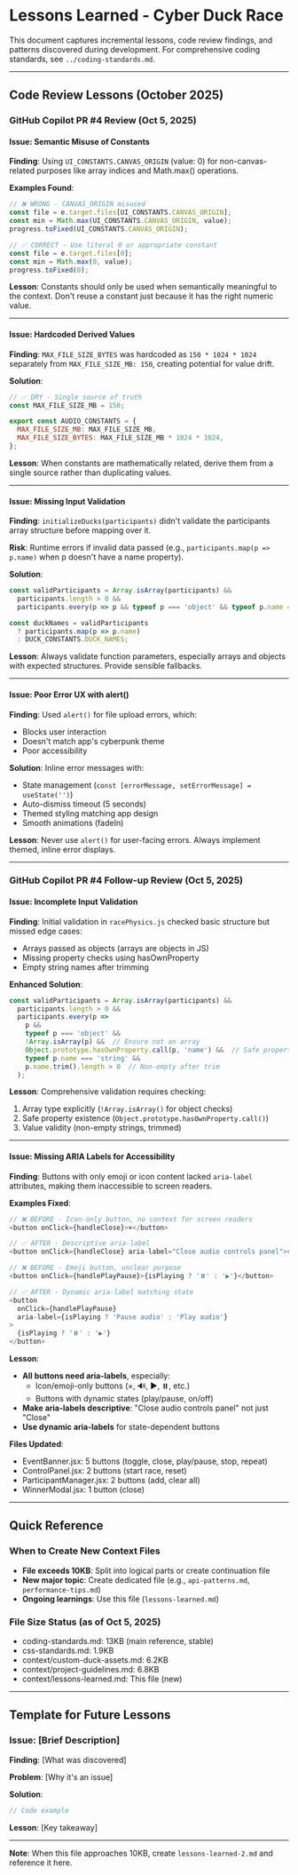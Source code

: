 # Lessons Learned - Cyber Duck Race

This document captures incremental lessons, code review findings, and patterns discovered during development. For comprehensive coding standards, see `../coding-standards.md`.

---

## Code Review Lessons (October 2025)

### GitHub Copilot PR #4 Review (Oct 5, 2025)

#### Issue: Semantic Misuse of Constants
**Finding**: Using `UI_CONSTANTS.CANVAS_ORIGIN` (value: 0) for non-canvas-related purposes like array indices and Math.max() operations.

**Examples Found**:
```javascript
// ❌ WRONG - CANVAS_ORIGIN misused
const file = e.target.files[UI_CONSTANTS.CANVAS_ORIGIN];
const min = Math.max(UI_CONSTANTS.CANVAS_ORIGIN, value);
progress.toFixed(UI_CONSTANTS.CANVAS_ORIGIN);

// ✅ CORRECT - Use literal 0 or appropriate constant
const file = e.target.files[0];
const min = Math.max(0, value);
progress.toFixed(0);
```

**Lesson**: Constants should only be used when semantically meaningful to the context. Don't reuse a constant just because it has the right numeric value.

---

#### Issue: Hardcoded Derived Values
**Finding**: `MAX_FILE_SIZE_BYTES` was hardcoded as `150 * 1024 * 1024` separately from `MAX_FILE_SIZE_MB: 150`, creating potential for value drift.

**Solution**:
```javascript
// ✅ DRY - Single source of truth
const MAX_FILE_SIZE_MB = 150;

export const AUDIO_CONSTANTS = {
  MAX_FILE_SIZE_MB: MAX_FILE_SIZE_MB,
  MAX_FILE_SIZE_BYTES: MAX_FILE_SIZE_MB * 1024 * 1024,
};
```

**Lesson**: When constants are mathematically related, derive them from a single source rather than duplicating values.

---

#### Issue: Missing Input Validation
**Finding**: `initializeDucks(participants)` didn't validate the participants array structure before mapping over it.

**Risk**: Runtime errors if invalid data passed (e.g., `participants.map(p => p.name)` when p doesn't have a name property).

**Solution**:
```javascript
const validParticipants = Array.isArray(participants) &&
  participants.length > 0 &&
  participants.every(p => p && typeof p === 'object' && typeof p.name === 'string');

const duckNames = validParticipants
  ? participants.map(p => p.name)
  : DUCK_CONSTANTS.DUCK_NAMES;
```

**Lesson**: Always validate function parameters, especially arrays and objects with expected structures. Provide sensible fallbacks.

---

#### Issue: Poor Error UX with alert()
**Finding**: Used `alert()` for file upload errors, which:
- Blocks user interaction
- Doesn't match app's cyberpunk theme
- Poor accessibility

**Solution**: Inline error messages with:
- State management (`const [errorMessage, setErrorMessage] = useState('')`)
- Auto-dismiss timeout (5 seconds)
- Themed styling matching app design
- Smooth animations (fadeIn)

**Lesson**: Never use `alert()` for user-facing errors. Always implement themed, inline error displays.

---

### GitHub Copilot PR #4 Follow-up Review (Oct 5, 2025)

#### Issue: Incomplete Input Validation
**Finding**: Initial validation in `racePhysics.js` checked basic structure but missed edge cases:
- Arrays passed as objects (arrays are objects in JS)
- Missing property checks using hasOwnProperty
- Empty string names after trimming

**Enhanced Solution**:
```javascript
const validParticipants = Array.isArray(participants) &&
  participants.length > 0 &&
  participants.every(p =>
    p &&
    typeof p === 'object' &&
    !Array.isArray(p) &&  // Ensure not an array
    Object.prototype.hasOwnProperty.call(p, 'name') &&  // Safe property check
    typeof p.name === 'string' &&
    p.name.trim().length > 0  // Non-empty after trim
  );
```

**Lesson**: Comprehensive validation requires checking:
1. Array type explicitly (`!Array.isArray()` for object checks)
2. Safe property existence (`Object.prototype.hasOwnProperty.call()`)
3. Value validity (non-empty strings, trimmed)

---

#### Issue: Missing ARIA Labels for Accessibility
**Finding**: Buttons with only emoji or icon content lacked `aria-label` attributes, making them inaccessible to screen readers.

**Examples Fixed**:
```javascript
// ❌ BEFORE - Icon-only button, no context for screen readers
<button onClick={handleClose}>×</button>

// ✅ AFTER - Descriptive aria-label
<button onClick={handleClose} aria-label="Close audio controls panel">×</button>

// ❌ BEFORE - Emoji button, unclear purpose
<button onClick={handlePlayPause}>{isPlaying ? '⏸️' : '▶️'}</button>

// ✅ AFTER - Dynamic aria-label matching state
<button
  onClick={handlePlayPause}
  aria-label={isPlaying ? 'Pause audio' : 'Play audio'}
>
  {isPlaying ? '⏸️' : '▶️'}
</button>
```

**Lesson**:
- **All buttons need aria-labels**, especially:
  - Icon/emoji-only buttons (×, 🔊, ▶️, ⏸️, etc.)
  - Buttons with dynamic states (play/pause, on/off)
- **Make aria-labels descriptive**: "Close audio controls panel" not just "Close"
- **Use dynamic aria-labels** for state-dependent buttons

**Files Updated**:
- EventBanner.jsx: 5 buttons (toggle, close, play/pause, stop, repeat)
- ControlPanel.jsx: 2 buttons (start race, reset)
- ParticipantManager.jsx: 2 buttons (add, clear all)
- WinnerModal.jsx: 1 button (close)

---

## Quick Reference

### When to Create New Context Files
- **File exceeds 10KB**: Split into logical parts or create continuation file
- **New major topic**: Create dedicated file (e.g., `api-patterns.md`, `performance-tips.md`)
- **Ongoing learnings**: Use this file (`lessons-learned.md`)

### File Size Status (as of Oct 5, 2025)
- coding-standards.md: 13KB (main reference, stable)
- css-standards.md: 1.9KB
- context/custom-duck-assets.md: 6.2KB
- context/project-guidelines.md: 6.8KB
- context/lessons-learned.md: This file (new)

---

## Template for Future Lessons

### Issue: [Brief Description]
**Finding**: [What was discovered]

**Problem**: [Why it's an issue]

**Solution**:
```javascript
// Code example
```

**Lesson**: [Key takeaway]

---

**Note**: When this file approaches 10KB, create `lessons-learned-2.md` and reference it here.
